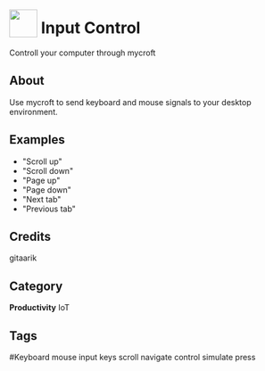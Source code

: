 # <img src="https://raw.githack.com/FortAwesome/Font-Awesome/master/svgs/solid/keyboard.svg" card_color="#FD9E66" width="50" height="50" style="vertical-align:bottom"/> Input Control
Controll your computer through mycroft

## About
Use mycroft to send keyboard and mouse signals to your desktop environment.

## Examples
* "Scroll up"
* "Scroll down"
* "Page up"
* "Page down"
* "Next tab"
* "Previous tab"

## Credits
gitaarik

## Category
**Productivity**
IoT

## Tags
#Keyboard mouse input keys scroll navigate control simulate press


